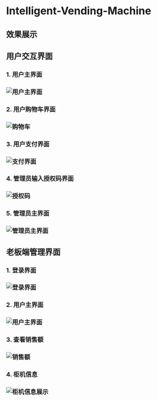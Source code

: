 # Intelligent-Vending-Machine
## 效果展示
## 用户交互界面
### 1. 用户主界面
### ![用户主界面](./pic/user_main.png)
### 2. 用户购物车界面
### ![购物车](./pic/user_cart.png)
### 3. 用户支付界面
### ![支付界面](./pic/user_pay.png)
### 4. 管理员输入授权码界面
### ![授权码](./pic/admin_code.png)
### 5. 管理员主界面
### ![管理员主界面](./pic/admin_main.png)

## 老板端管理界面
### 1. 登录界面
### ![登录界面](./pic/boss_login.png)
### 2. 用户主界面
### ![用户主界面](./pic/boss_main_interface.png)
### 3. 查看销售额
### ![销售额](./pic/boss_sale_info.png)
### 4. 柜机信息
### ![柜机信息展示](./pic/boss_machine_list.png)
